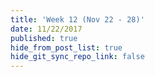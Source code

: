 ```yaml
---
title: 'Week 12 (Nov 22 - 28)'
date: 11/22/2017
published: true
hide_from_post_list: true
hide_git_sync_repo_link: false
---
```


<script src="https://3Dmol.csb.pitt.edu/build/3Dmol-min.js"></script>  

<div style="height: 300px; width: 300px; position: relative;" class='viewer_3Dmoljs'
data-href='unit-12/cyclopentadiene_B3LYP_6-31Gd_opt-freq_HOMO.cub' data-datatype='cube' data-surface='opacity:.7;color:white' data-backgroundcolor='0xffffff'>
</div>
